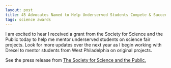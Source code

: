 ```yaml
---
layout: post
title: 45 Advocates Named to Help Underserved Students Compete & Succeed in Science Research Competitions
tags: science awards
---
```


I am excited to hear I received a grant from the Society for Science and the Public today to help me mentor underserved students on science fair projects. Look for more updates over the next year as I begin working with Drexel to mentor students from West Philadelphia on original projects.

See the press release from [The Society for Science and the Public.](https://www.societyforscience.org/content/pressroom/45-advocates-help-underserved-students)